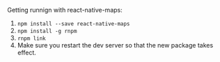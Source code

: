 Getting runnign with react-native-maps:

1. `npm install --save react-native-maps`
2. `npm install -g rnpm`
3. `rnpm link`
4. Make sure you restart the dev server so that the new package takes effect.
